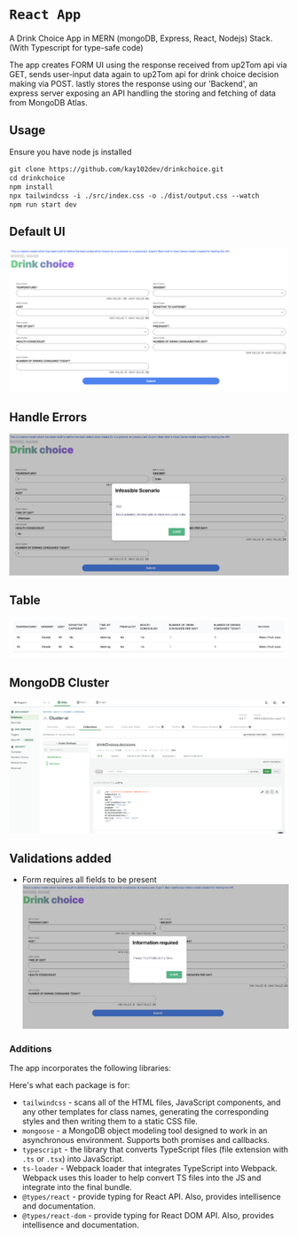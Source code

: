 # `React App`

A Drink Choice App in MERN (mongoDB, Express, React, Nodejs) Stack. (With Typescript for type-safe code)


The app creates FORM UI using the response received from up2Tom api via GET, sends user-input data again to up2Tom api for drink choice
decision making via POST. lastly stores the response using our 'Backend', an express server exposing an API handling the storing and fetching of data from MongoDB Atlas.

## Usage
Ensure you have node js installed
```
git clone https://github.com/kay102dev/drinkchoice.git
cd drinkchoice
npm install
npx tailwindcss -i ./src/index.css -o ./dist/output.css --watch
npm run start dev
```

## Default UI
![Alt text](screenshot/screen1.png?raw=true "Title")

## Handle Errors
![Alt text](screenshot/error.png?raw=true "Title")

## Table
![Alt text](screenshot/table.png?raw=true "Title")


## MongoDB Cluster
![Alt text](screenshot/cluster.png?raw=true "Title")


## Validations added
- Form requires all fields to be present
![Alt text](screenshot/validation.png?raw=true "Title")


### Additions

The app incorporates the following libraries:

Here's what each package is for:
- `tailwindcss` - scans all of the HTML files, JavaScript components, and any other templates for class names, generating the corresponding styles and then writing them to a static CSS file. 
- `mongoose` - a MongoDB object modeling tool designed to work in an asynchronous environment. Supports both promises and callbacks.
- `typescript` - the library that converts TypeScript files (file extension with `.ts` or `.tsx`) into JavaScript.
- `ts-loader` - Webpack loader that integrates TypeScript into Webpack. Webpack uses this loader to help convert TS
 files into the JS and integrate into the final bundle.  
 - `@types/react` - provide typing for React API. Also, provides intellisence and documentation. 
 - `@types/react-dom` - provide typing for React DOM API. Also, provides intellisence and documentation.
